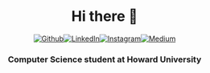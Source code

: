 

<p align="center">
  <h1 with="100px" align="center"> Hi there 👋</h1>
  <p align="center"><a href="https://github.com/Jdwalli" target="_blank"><img alt="Github" src="https://img.shields.io/badge/GitHub-%2312100E.svg?&style=for-the-badge&logo=Github&logoColor=white"/></a><a href="https://www.linkedin.com/in/joshua-wallington" target="_blank"><img alt="LinkedIn" src="https://img.shields.io/badge/linkedin-%230077B5.svg?&style=for-the-badge&logo=linkedin&logoColor=white"/></a><a href="https://www.instagram.com/Jdwallli" target="_blank"><img alt="Instagram" src="https://img.shields.io/badge/Instagram-E4405F?style=for-the-badge&logo=instagram&logoColor=white" /></a><a href="https://twitter.com/Jdwalli" target="_blank"><img alt="Medium" src="https://img.shields.io/badge/Twitter-1DA1F2?style=for-the-badge&logo=twitter&logoColor=white"/></a>
</p>
<h3 align="center"> Computer Science student at Howard University </h3>

